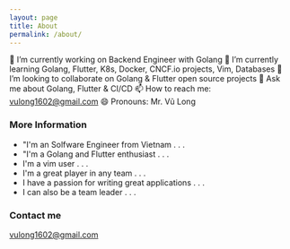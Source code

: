 ```yaml
---
layout: page
title: About
permalink: /about/
---
```


🔭 I’m currently working on Backend Engineer with Golang
🌱 I’m currently learning Golang, Flutter, K8s, Docker, CNCF.io projects, Vim, Databases
👯 I’m looking to collaborate on Golang & Flutter open source projects
💬 Ask me about Golang, Flutter & CI/CD
📫 How to reach me: vulong1602@gmail.com
😄 Pronouns: Mr. Vũ Long

### More Information

- "I'm an Solfware Engineer from Vietnam . . .
- "I'm a Golang and Flutter enthusiast . . .
- I'm a vim user . . .
- I'm a great player in any team . . .
- I have a passion for writing great applications . . .
- I can also be a team leader . . .

### Contact me

[vulong1602@gmail.com](mailto:vulong1602@gmail.com)
